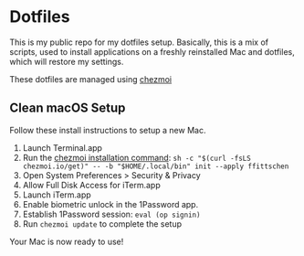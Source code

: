 # Dotfiles

This is my public repo for my dotfiles setup. Basically, this is a mix of scripts, used to install applications on a freshly reinstalled Mac
and dotfiles, which will restore my settings.

These dotfiles are managed using [chezmoi](https://www.chezmoi.io)

## Clean macOS Setup

Follow these install instructions to setup a new Mac.

1. Launch Terminal.app
2. Run the [chezmoi installation command](https://www.chezmoi.io/install/): `sh -c "$(curl -fsLS chezmoi.io/get)" -- -b "$HOME/.local/bin" init --apply ffittschen`
3. Open System Preferences > Security & Privacy
4. Allow Full Disk Access for iTerm.app
5. Launch iTerm.app
6. Enable biometric unlock in the 1Password app.
7. Establish 1Password session: `eval (op signin)`
8. Run `chezmoi update` to complete the setup

Your Mac is now ready to use!